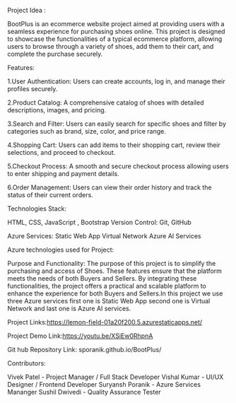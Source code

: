Project Idea :

BootPlus is an ecommerce website project aimed at providing users with a seamless experience for purchasing shoes online. This project is designed to showcase the functionalities of a typical ecommerce platform, allowing users to browse through a variety of shoes, add them to their cart, and complete the purchase securely.


Features:

1.User Authentication: Users can create accounts, log in, and manage their profiles securely.

2.Product Catalog: A comprehensive catalog of shoes with detailed descriptions, images, and pricing.

3.Search and Filter: Users can easily search for specific shoes and filter by categories such as brand, size, color, and price range.

4.Shopping Cart: Users can add items to their shopping cart, review their selections, and proceed to checkout.

5.Checkout Process: A smooth and secure checkout process allowing users to enter shipping and payment details.

6.Order Management: Users can view their order history and track the status of their current orders.



Technologies Stack:

HTML, CSS, JavaScript , Bootstrap
Version Control: Git, GitHub

Azure Services:
Static Web App
Virtual Network
Azure AI Services


Azure technologies used for Project:

Purpose and Functionality: The purpose of this project is to simplify the purchasing and access of Shoes. These features ensure that the platform meets the needs of both Buyers and Sellers. By integrating these functionalities, the project offers a practical and scalable platform to enhance the experience for both Buyers and Sellers.In this project we use three Azure services first one is Static Web App second one is Virtual Network and last one is Azure AI services.


Project Links:https://lemon-field-01a20f200.5.azurestaticapps.net/

Project Demo Link:https://youtu.be/XSiEw0RhpnA

Git hub Repository Link:  sporanik.github.io/BootPlus/


Contributors:

Vivek Patel - Project Manager / Full Stack Developer
Vishal Kumar - UI/UX Designer / Frontend Developer
Suryansh Poranik - Azure Services Mananger
Sushil Dwivedi - Quality Assurance Tester
